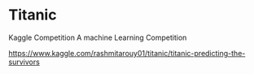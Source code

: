 # Titanic
Kaggle Competition
A machine Learning Competition

https://www.kaggle.com/rashmitarouy01/titanic/titanic-predicting-the-survivors

